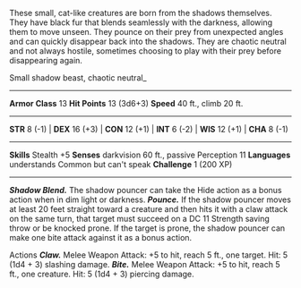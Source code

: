 These small, cat-like creatures are born from the shadows themselves. They have black fur that blends seamlessly with the darkness, allowing them to move unseen. They pounce on their prey from unexpected angles and can quickly disappear back into the shadows. They are chaotic neutral and not always hostile, sometimes choosing to play with their prey before disappearing again.


Small shadow beast, chaotic neutral_

---

**Armor Class** 13 **Hit Points** 13 (3d6+3) **Speed** 40 ft., climb 20 ft.

---

**STR** 8 (-1) | **DEX** 16 (+3) | **CON** 12 (+1) | **INT** 6 (-2) | **WIS** 12 (+1) | **CHA** 8 (-1)

---

**Skills** Stealth +5 **Senses** darkvision 60 ft., passive Perception 11 **Languages** understands Common but can't speak **Challenge** 1 (200 XP)

---

_**Shadow Blend.**_ The shadow pouncer can take the Hide action as a bonus action when in dim light or darkness. _**Pounce.**_ If the shadow pouncer moves at least 20 feet straight toward a creature and then hits it with a claw attack on the same turn, that target must succeed on a DC 11 Strength saving throw or be knocked prone. If the target is prone, the shadow pouncer can make one bite attack against it as a bonus action.

Actions _**Claw.**_ Melee Weapon Attack: +5 to hit, reach 5 ft., one target. Hit: 5 (1d4 + 3) slashing damage. _**Bite.**_ Melee Weapon Attack: +5 to hit, reach 5 ft., one creature. Hit: 5 (1d4 + 3) piercing damage.
